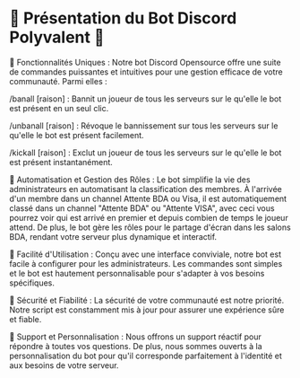 # 🌟 Présentation du Bot Discord Polyvalent 🌟

🔹 Fonctionnalités Uniques :
Notre bot Discord Opensource offre une suite de commandes puissantes et intuitives pour une gestion efficace de votre communauté. Parmi elles :

/banall <ID du joueur> [raison] : Bannit un joueur de tous les serveurs sur le qu'elle le bot est présent en un seul clic.

/unbanall <ID du joueur> [raison] : Révoque le bannissement sur tous les serveurs sur le qu'elle le bot est présent facilement.

/kickall <ID du joueur> [raison] : Exclut un joueur de tous les serveurs sur le qu'elle le bot est présent instantanément.

🔹 Automatisation et Gestion des Rôles :
Le bot simplifie la vie des administrateurs en automatisant la classification des membres. À l'arrivée d'un membre dans un channel Attente BDA ou Visa, il est automatiquement classé dans un channel "Attente BDA" ou "Attente VISA", avec ceci vous pourrez voir qui est arrivé en premier et depuis combien de temps le joueur attend. De plus, le bot gère les rôles pour le partage d'écran dans les salons BDA, rendant votre serveur plus dynamique et interactif.

🔹 Facilité d'Utilisation :
Conçu avec une interface conviviale, notre bot est facile à configurer pour les administrateurs. Les commandes sont simples et le bot est hautement personnalisable pour s'adapter à vos besoins spécifiques.

🔹 Sécurité et Fiabilité :
La sécurité de votre communauté est notre priorité. Notre script est constamment mis à jour pour assurer une expérience sûre et fiable.

🔹 Support et Personnalisation :
Nous offrons un support réactif pour répondre à toutes vos questions. De plus, nous sommes ouverts à la personnalisation du bot pour qu'il corresponde parfaitement à l'identité et aux besoins de votre serveur.
